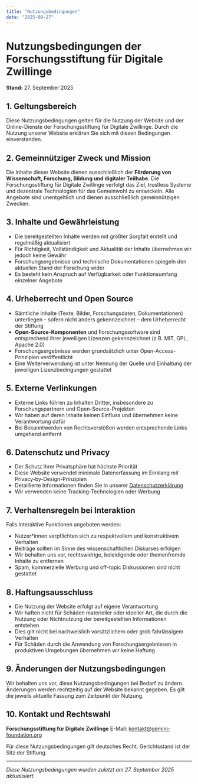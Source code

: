 ```yaml
---
title: "Nutzungsbedingungen"
date: "2025-09-27"
---
```


# Nutzungsbedingungen der Forschungsstiftung für Digitale Zwillinge

**Stand:** 27. September 2025

## 1. Geltungsbereich

Diese Nutzungsbedingungen gelten für die Nutzung der Website und der Online-Dienste der Forschungsstiftung für Digitale Zwillinge. Durch die Nutzung unserer Website erklären Sie sich mit diesen Bedingungen einverstanden.

## 2. Gemeinnütziger Zweck und Mission

Die Inhalte dieser Website dienen ausschließlich der **Förderung von Wissenschaft, Forschung, Bildung und digitaler Teilhabe**. Die Forschungsstiftung für Digitale Zwillinge verfolgt das Ziel, trustless Systeme und dezentrale Technologien für das Gemeinwohl zu entwickeln. Alle Angebote sind unentgeltlich und dienen ausschließlich gemeinnützigen Zwecken.

## 3. Inhalte und Gewährleistung

* Die bereitgestellten Inhalte werden mit größter Sorgfalt erstellt und regelmäßig aktualisiert
* Für Richtigkeit, Vollständigkeit und Aktualität der Inhalte übernehmen wir jedoch keine Gewähr
* Forschungsergebnisse und technische Dokumentationen spiegeln den aktuellen Stand der Forschung wider
* Es besteht kein Anspruch auf Verfügbarkeit oder Funktionsumfang einzelner Angebote

## 4. Urheberrecht und Open Source

* Sämtliche Inhalte (Texte, Bilder, Forschungsdaten, Dokumentationen) unterliegen – sofern nicht anders gekennzeichnet – dem Urheberrecht der Stiftung
* **Open-Source-Komponenten** und Forschungssoftware sind entsprechend ihrer jeweiligen Lizenzen gekennzeichnet (z.B. MIT, GPL, Apache 2.0)
* Forschungsergebnisse werden grundsätzlich unter Open-Access-Prinzipien veröffentlicht
* Eine Weiterverwendung ist unter Nennung der Quelle und Einhaltung der jeweiligen Lizenzbedingungen gestattet

## 5. Externe Verlinkungen

* Externe Links führen zu Inhalten Dritter, insbesondere zu Forschungspartnern und Open-Source-Projekten
* Wir haben auf deren Inhalte keinen Einfluss und übernehmen keine Verantwortung dafür
* Bei Bekanntwerden von Rechtsverstößen werden entsprechende Links umgehend entfernt

## 6. Datenschutz und Privacy

* Der Schutz Ihrer Privatsphäre hat höchste Priorität
* Diese Website verwendet minimale Datenerfassung im Einklang mit Privacy-by-Design-Prinzipien
* Detaillierte Informationen finden Sie in unserer [Datenschutzerklärung](/legal/privacy)
* Wir verwenden keine Tracking-Technologien oder Werbung

## 7. Verhaltensregeln bei Interaktion

Falls interaktive Funktionen angeboten werden:

* Nutzer*innen verpflichten sich zu respektvollem und konstruktivem Verhalten
* Beiträge sollten im Sinne des wissenschaftlichen Diskurses erfolgen
* Wir behalten uns vor, rechtswidrige, beleidigende oder themenfremde Inhalte zu entfernen
* Spam, kommerzielle Werbung und off-topic Diskussionen sind nicht gestattet

## 8. Haftungsausschluss

* Die Nutzung der Website erfolgt auf eigene Verantwortung
* Wir haften nicht für Schäden materieller oder ideeller Art, die durch die Nutzung oder Nichtnutzung der bereitgestellten Informationen entstehen
* Dies gilt nicht bei nachweislich vorsätzlichem oder grob fahrlässigem Verhalten
* Für Schäden durch die Anwendung von Forschungsergebnissen in produktiven Umgebungen übernehmen wir keine Haftung

## 9. Änderungen der Nutzungsbedingungen

Wir behalten uns vor, diese Nutzungsbedingungen bei Bedarf zu ändern. Änderungen werden rechtzeitig auf der Website bekannt gegeben. Es gilt die jeweils aktuelle Fassung zum Zeitpunkt der Nutzung.

## 10. Kontakt und Rechtswahl

**Forschungsstiftung für Digitale Zwillinge**
E-Mail: [kontakt@gemini-foundation.org](mailto:kontakt@gemini-foundation.org)

Für diese Nutzungsbedingungen gilt deutsches Recht. Gerichtsstand ist der Sitz der Stiftung.

---

*Diese Nutzungsbedingungen wurden zuletzt am 27. September 2025 aktualisiert.*